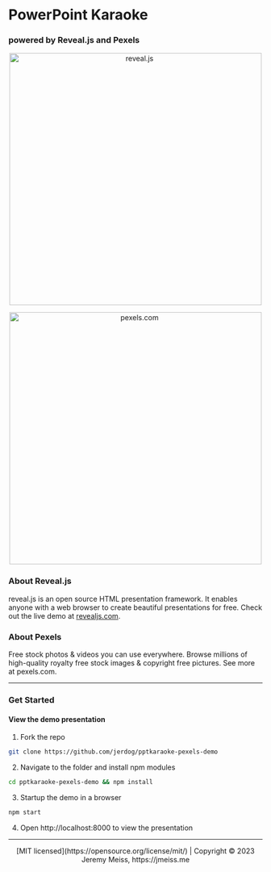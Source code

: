 # PowerPoint Karaoke

### powered by Reveal.js and Pexels

<p align="center">
  <a href="https://revealjs.com">
  <img src="https://hakim-static.s3.amazonaws.com/reveal-js/logo/v1/reveal-black-text-sticker.png" alt="reveal.js" width="500">
  </a>
</p>

<p align="center">
  <a href="https://pexels.com">
  <img src="https://help.pexels.com/hc/en-us/article_attachments/900006864786/Logo_on_Transparent.png" alt="pexels.com" width="500">
  </a>
</p>

### About Reveal.js

reveal.js is an open source HTML presentation framework. It enables anyone with a web browser to create beautiful presentations for free. Check out the live demo at [revealjs.com](https://revealjs.com/).

### About Pexels

Free stock photos & videos you can use everywhere. Browse millions of high-quality royalty free stock images & copyright free pictures. See more at pexels.com.

---

### Get Started

#### View the demo presentation

1. Fork the repo

```bash
git clone https://github.com/jerdog/pptkaraoke-pexels-demo
```

2. Navigate to the folder and install npm modules

```bash
cd pptkaraoke-pexels-demo && npm install
```

3. Startup the demo in a browser

```bash
npm start
```

4. Open http://localhost:8000 to view the presentation

--- 

<div align="center">
  [MIT licensed](https://opensource.org/license/mit/) | Copyright © 2023 Jeremy Meiss, https://jmeiss.me
</div>
